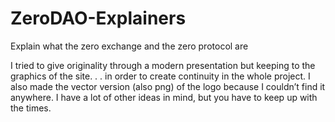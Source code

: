 # ZeroDAO-Explainers
Explain what the zero exchange and the zero protocol are

I tried to give originality through a modern presentation but keeping to the graphics of the site. . . in order to create continuity in the whole project.
I also made the vector version (also png) of the logo because I couldn’t find it anywhere.
I have a lot of other ideas in mind, but you have to keep up with the times.
